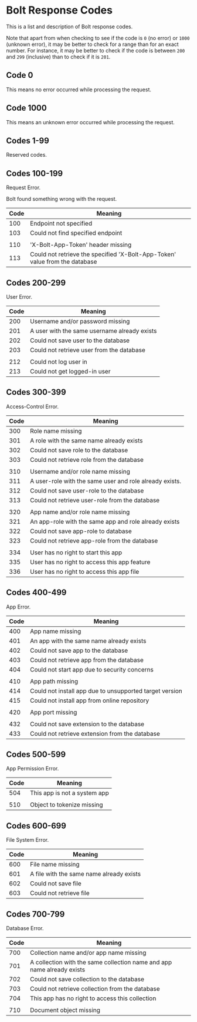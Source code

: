 # Bolt Response Codes

This is a list and description of Bolt response codes.

Note that apart from when checking to see if the code is `0` \(no error\) or `1000` \(unknown error\), it may be better to check for a range than for an exact number. For instance, it may be better to check if the code is between `200` and `299` \(inclusive\) than to check if it is `201`.

## Code 0

This means no error occurred while processing the request.

## Code 1000

This means an unknown error occurred while processing the request.

## Codes 1-99

Reserved codes.

## Codes 100-199

Request Error.

Bolt found something wrong with the request.

| **Code** | **Meaning** |
| --- | --- |
| 100 | Endpoint not specified |
| 103 | Could not find specified endpoint |
|  |  |
| 110 | 'X-Bolt-App-Token' header missing |
| 113 | Could not retrieve the specified 'X-Bolt-App-Token' value from the database |

## Codes 200-299

User Error.

| **Code** | **Meaning** |
| --- | --- |
| 200 | Username and\/or password missing |
| 201 | A user with the same username already exists |
| 202 | Could not save user to the database |
| 203 | Could not retrieve user from the database |
|  |  |
| 212 | Could not log user in |
| 213 | Could not get logged-in user |

## Codes 300-399

Access-Control Error.

| **Code** | **Meaning** |
| --- | --- |
| 300 | Role name missing |
| 301 | A role with the same name already exists |
| 302 | Could not save role to the database |
| 303 | Could not retrieve role from the database |
|  |  |
| 310 | Username and\/or role name missing |
| 311 | A user-role with the same user and role already exists. |
| 312 | Could not save user-role to the database |
| 313 | Could not retrieve user-role from the database |
|  |  |
| 320 | App name and\/or role name missing |
| 321 | An app-role with the same app and role already exists |
| 322 | Could not save app-role to database |
| 323 | Could not retrieve app-role from the database |
|  |  |
| 334 | User has no right to start this app |
| 335 | User has no right to access this app feature |
| 336 | User has no right to access this app file |

## Codes 400-499

App Error.

| **Code** | **Meaning** |
| --- | --- |
| 400 | App name missing |
| 401 | An app with the same name already exists |
| 402 | Could not save app to the database |
| 403 | Could not retrieve app from the database |
| 404 | Could not start app due to security concerns |
|  |  |
| 410 | App path missing |
| 414 | Could not install app due to unsupported target version |
| 415 | Could not install app from online repository |
|  |  |
| 420 | App port missing |
|  |  |
| 432 | Could not save extension to the database |
| 433 | Could not retrieve extension from the database |

## Codes 500-599

App Permission Error.

| **Code** | **Meaning** |
| --- | --- |
| 504 | This app is not a system app |
|  |  |
| 510 | Object to tokenize missing |

## Codes 600-699

File System Error.

| **Code** | **Meaning** |
| --- | --- |
| 600 | File name missing |
| 601 | A file with the same name already exists |
| 602 | Could not save file |
| 603 | Could not retrieve file |

## Codes 700-799

Database Error.

| **Code** | **Meaning** |
| --- | --- |
| 700 | Collection name and\/or app name missing |
| 701 | A collection with the same collection name and app name already exists |
| 702 | Could not save collection to the database |
| 703 | Could not retrieve collection from the database |
| 704 | This app has no right to access this collection |
|  |  |
| 710 | Document object missing |



